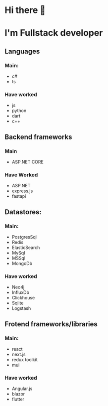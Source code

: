 # Hi there 👋

<!--
**Pragrammist/Pragrammist** is a ✨ _special_ ✨ repository because its `README.md` (this file) appears on your GitHub profile.

Here are some ideas to get you started:

- 🔭 I’m currently working on like avito app
- 🌱 I’m currently learning ...
- 👯 I’m looking to collaborate on ...
- 🤔 I’m looking for help with ...
- 💬 Ask me about ...
- 📫 How to reach me: ...
- 😄 Pronouns: ...
- ⚡ Fun fact: ...
-->

# I'm Fullstack developer

## Languages
 ### Main:
  - c#
  - ts
 ### Have worked
  - js
  - python
  - dart
  - c++
    

## Backend frameworks
  ### Main
   - ASP.NET CORE
  ### Have Worked
   - ASP.NET
   - express.js
   - fastapi
    
## Datastores:
  ### Main:
  - PostgresSql
  - Redis
  - ElasticSearch
  - MySql
  - MSSql
  - MongoDb
  ### Have worked
   - Neo4j
   - InfluxDb
   - Clickhouse
   - Sqlite
   - Logstash
  
## Frotend frameworks/libraries
  ### Main:
   - react
   - next.js
   - redux toolkit
   - mui
  ### Have worked
   - Angular.js
   - blazor
   - flutter
